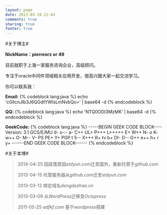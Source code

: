 ```yaml
---
layout: page
date: 2013-03-19 21:43
comments: true
sharing: true
footer: true
---
```

#关于博主#

**NickName：pierreorz or 49**

目前就职于上海一家服务咨询企业，高级顾问。

专注于oracle中间件领域相关应用开发，很高兴跟大家一起交流学习。

你可以联系我：

**Email:**
{% codeblock lang:java %}
 echo 'cGllcnJlb3J6QGdtYWlsLmNvbQo=' | base64 -d
{% endcodeblock %}

**QQ:**
{% codeblock lang:java %}
echo 'NTQ0ODI3MzMK' | base64 -d
{% endcodeblock %}

**GeekCode:**
{% codeblock lang:java %}
 -----BEGIN GEEK CODE BLOCK----
Version: 3.1
GCS/E/MU d- s-:- a- C++ UL+ P+++ L+++++ E+ W++ N- o K- w++ O- M-- V- PS PE+ Y+ PGP t 5--
X+++ R+ tv b+ DI- D-- G++ e++ h+ r y+
------END GEEK CODE BLOCK------
{% endcodeblock %}

#关于本博#

>2014-04-25 因政策原因*stdyun.com*迁至国外，重新托管于*github.com*
>
>2013-04-15 托管服务器从*github.com*迁至*stdyun.com*
>
>2013-03-12 绑定域名*dengdezhao.cn*
>
>2013-03-09 从*WordPress*迁移至*Octopress*
>
>2011-05-25 *adfkf.com* 基于*wordpress*搭建
